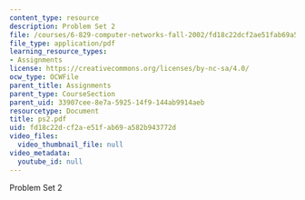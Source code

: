 ```yaml
---
content_type: resource
description: Problem Set 2
file: /courses/6-829-computer-networks-fall-2002/fd18c22dcf2ae51fab69a582b943772d_ps2.pdf
file_type: application/pdf
learning_resource_types:
- Assignments
license: https://creativecommons.org/licenses/by-nc-sa/4.0/
ocw_type: OCWFile
parent_title: Assignments
parent_type: CourseSection
parent_uid: 33907cee-8e7a-5925-14f9-144ab9914aeb
resourcetype: Document
title: ps2.pdf
uid: fd18c22d-cf2a-e51f-ab69-a582b943772d
video_files:
  video_thumbnail_file: null
video_metadata:
  youtube_id: null
---
```

Problem Set 2